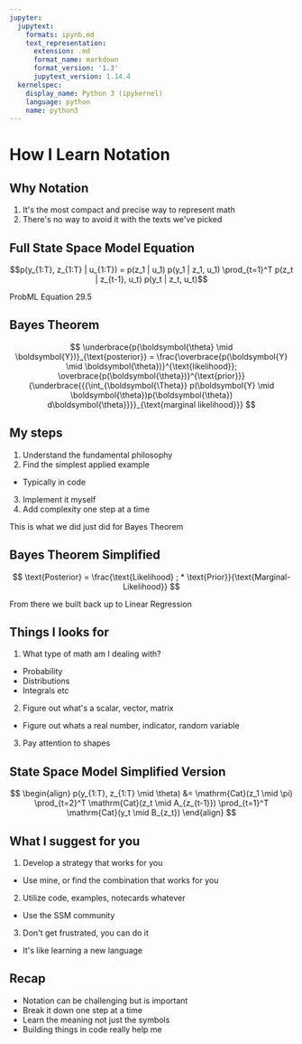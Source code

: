 ```yaml
---
jupyter:
  jupytext:
    formats: ipynb,md
    text_representation:
      extension: .md
      format_name: markdown
      format_version: '1.3'
      jupytext_version: 1.14.4
  kernelspec:
    display_name: Python 3 (ipykernel)
    language: python
    name: python3
---
```


<!-- #region slideshow={"slide_type": "slide"} -->
# How I Learn Notation
<!-- #endregion -->

<!-- #region slideshow={"slide_type": "slide"} -->
## Why Notation
<!-- #endregion -->

1. It's the most compact and precise way to represent math
2. There's no way to avoid it with the texts we've picked

<!-- #region slideshow={"slide_type": "slide"} -->
## Full State Space Model Equation
<!-- #endregion -->

$$p(y_{1:T}, z_{1:T} | u_{1:T}) = p(z_1 | u_1) p(y_1 | z_1, u_1) \prod_{t=1}^T p(z_t | z_{t-1}, u_t) p(y_t | z_t, u_t)$$


ProbML Equation 29.5

<!-- #region slideshow={"slide_type": "slide"} -->
## Bayes Theorem
<!-- #endregion -->

$$ \underbrace{p(\boldsymbol{\theta} \mid \boldsymbol{Y})}_{\text{posterior}} = \frac{\overbrace{p(\boldsymbol{Y} \mid \boldsymbol{\theta})}^{\text{likelihood}}; \overbrace{p(\boldsymbol{\theta})}^{\text{prior}}}{\underbrace{{{\int_{\boldsymbol{\Theta}} p(\boldsymbol{Y} \mid \boldsymbol{\theta})p(\boldsymbol{\theta}) d\boldsymbol{\theta}}}}_{\text{marginal likelihood}}} $$

<!-- #region slideshow={"slide_type": "slide"} -->
## My steps
<!-- #endregion -->

1. Understand the fundamental philosophy
2. Find the simplest applied example
  * Typically in code
3. Implement it myself
4. Add complexity one step at a time

<!-- #region slideshow={"slide_type": "fragment"} -->
This is what we did just did for Bayes Theorem
<!-- #endregion -->

<!-- #region slideshow={"slide_type": "slide"} -->
## Bayes Theorem Simplified
<!-- #endregion -->

$$
\text{Posterior} = \frac{\text{Likelihood} ; * \text{Prior}}{\text{Marginal-Likelihood}}
$$

<!-- #region slideshow={"slide_type": "fragment"} -->
From there we built back up to Linear Regression
<!-- #endregion -->

<!-- #region slideshow={"slide_type": "slide"} -->
## Things I looks for
<!-- #endregion -->

1. What type of math am I dealing with?
  * Probability
  * Distributions
  * Integrals etc
2. Figure out what's a scalar, vector, matrix
  * Figure out whats a real number, indicator, random variable
3. Pay attention to shapes

<!-- #region slideshow={"slide_type": "slide"} -->
## State Space Model Simplified Version
<!-- #endregion -->

$$
\begin{align}
p(y_{1:T}, z_{1:T} \mid \theta) 
&= \mathrm{Cat}(z_1 \mid \pi) 
\prod_{t=2}^T \mathrm{Cat}(z_t \mid A_{z_{t-1}}) 
\prod_{t=1}^T \mathrm{Cat}(y_t \mid B_{z_t})
\end{align}
$$

<!-- #region slideshow={"slide_type": "slide"} -->
## What I suggest for you
<!-- #endregion -->

1. Develop a strategy that works for you
  * Use mine, or find the combination that works for you
2. Utilize code, examples, notecards whatever
  * Use the SSM community
3. Don't get frustrated, you can do it
  * It's like learning a new language

<!-- #region slideshow={"slide_type": "slide"} -->
## Recap
* Notation can be challenging but is important
* Break it down one step at a time
* Learn the meaning not just the symbols
* Building things in code really help me

<!-- #endregion -->
